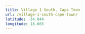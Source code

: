 ```yaml
---
title: Village 1 South, Cape Town
url: /village-1-south-cape-town/
latitude: -34.044
longitude: 18.665
---
```

